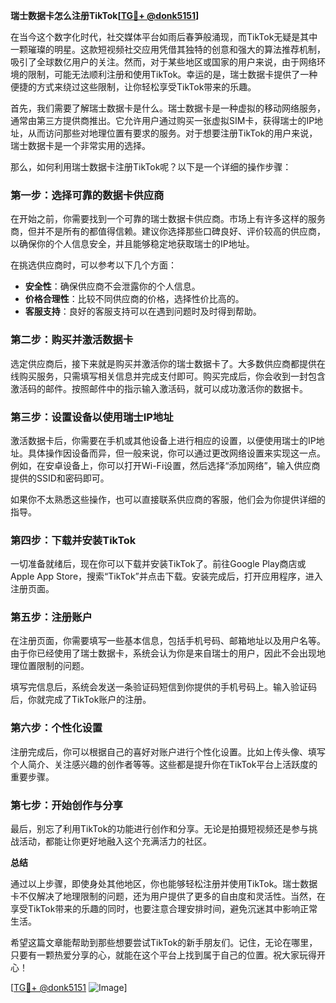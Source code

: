 **瑞士数据卡怎么注册TikTok[[TG💪+ @donk5151](https://t.me/s/donk5151)]**

在当今这个数字化时代，社交媒体平台如雨后春笋般涌现，而TikTok无疑是其中一颗璀璨的明星。这款短视频社交应用凭借其独特的创意和强大的算法推荐机制，吸引了全球数亿用户的关注。然而，对于某些地区或国家的用户来说，由于网络环境的限制，可能无法顺利注册和使用TikTok。幸运的是，瑞士数据卡提供了一种便捷的方式来绕过这些限制，让你轻松享受TikTok带来的乐趣。

首先，我们需要了解瑞士数据卡是什么。瑞士数据卡是一种虚拟的移动网络服务，通常由第三方提供商推出。它允许用户通过购买一张虚拟SIM卡，获得瑞士的IP地址，从而访问那些对地理位置有要求的服务。对于想要注册TikTok的用户来说，瑞士数据卡是一个非常实用的选择。

那么，如何利用瑞士数据卡注册TikTok呢？以下是一个详细的操作步骤：

### 第一步：选择可靠的数据卡供应商

在开始之前，你需要找到一个可靠的瑞士数据卡供应商。市场上有许多这样的服务商，但并不是所有的都值得信赖。建议你选择那些口碑良好、评价较高的供应商，以确保你的个人信息安全，并且能够稳定地获取瑞士的IP地址。

在挑选供应商时，可以参考以下几个方面：
- **安全性**：确保供应商不会泄露你的个人信息。
- **价格合理性**：比较不同供应商的价格，选择性价比高的。
- **客服支持**：良好的客服支持可以在遇到问题时及时得到帮助。

### 第二步：购买并激活数据卡

选定供应商后，接下来就是购买并激活你的瑞士数据卡了。大多数供应商都提供在线购买服务，只需填写相关信息并完成支付即可。购买完成后，你会收到一封包含激活码的邮件。按照邮件中的指示输入激活码，就可以成功激活你的数据卡。

### 第三步：设置设备以使用瑞士IP地址

激活数据卡后，你需要在手机或其他设备上进行相应的设置，以便使用瑞士的IP地址。具体操作因设备而异，但一般来说，你可以通过更改网络设置来实现这一点。例如，在安卓设备上，你可以打开Wi-Fi设置，然后选择“添加网络”，输入供应商提供的SSID和密码即可。

如果你不太熟悉这些操作，也可以直接联系供应商的客服，他们会为你提供详细的指导。

### 第四步：下载并安装TikTok

一切准备就绪后，现在你可以下载并安装TikTok了。前往Google Play商店或Apple App Store，搜索“TikTok”并点击下载。安装完成后，打开应用程序，进入注册页面。

### 第五步：注册账户

在注册页面，你需要填写一些基本信息，包括手机号码、邮箱地址以及用户名等。由于你已经使用了瑞士数据卡，系统会认为你是来自瑞士的用户，因此不会出现地理位置限制的问题。

填写完信息后，系统会发送一条验证码短信到你提供的手机号码上。输入验证码后，你就完成了TikTok账户的注册。

### 第六步：个性化设置

注册完成后，你可以根据自己的喜好对账户进行个性化设置。比如上传头像、填写个人简介、关注感兴趣的创作者等等。这些都是提升你在TikTok平台上活跃度的重要步骤。

### 第七步：开始创作与分享

最后，别忘了利用TikTok的功能进行创作和分享。无论是拍摄短视频还是参与挑战活动，都能让你更好地融入这个充满活力的社区。

**总结**

通过以上步骤，即使身处其他地区，你也能够轻松注册并使用TikTok。瑞士数据卡不仅解决了地理限制的问题，还为用户提供了更多的自由度和灵活性。当然，在享受TikTok带来的乐趣的同时，也要注意合理安排时间，避免沉迷其中影响正常生活。

希望这篇文章能帮助到那些想要尝试TikTok的新手朋友们。记住，无论在哪里，只要有一颗热爱分享的心，就能在这个平台上找到属于自己的位置。祝大家玩得开心！

[[TG💪+ @donk5151](https://t.me/s/donk5151) ![Image](https://i.postimg.cc/rwNCRYN7/Snipaste-2025-04-30-17-27-05.png)]